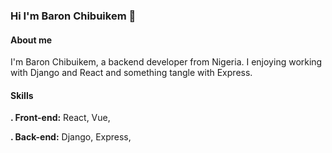 ### Hi I'm Baron Chibuikem 👋

#### About me

I'm Baron Chibuikem, a backend developer from Nigeria. I enjoying working with Django and React and something tangle with Express.

#### Skills
  **. Front-end:** React, Vue, 
  
  **. Back-end:** Django, Express,
  
  
